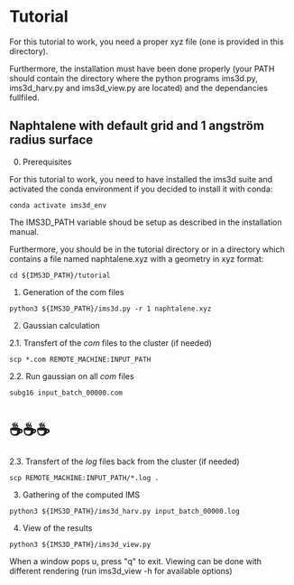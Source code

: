 # Tutorial
For this tutorial to work, you need a proper xyz file (one is provided in this directory).

Furthermore, the installation must have been done properly (your PATH should contain the directory where the
python programs ims3d.py, ims3d_harv.py and ims3d_view.py are located) and the dependancies fullfiled.

## Naphtalene with default grid and 1 angström radius surface

0. Prerequisites

For this tutorial to work, you need to have installed the ims3d suite and activated
the conda environment if you decided to install it with conda:

```
conda activate ims3d_env
```

The IMS3D\_PATH variable shoud be setup as described in the installation manual.

Furthermore, you should be in the tutorial directory or in a directory which contains
a file named naphtalene.xyz with a geometry in xyz format:

```
cd ${IMS3D_PATH}/tutorial
```

1. Generation of the com files

```
python3 ${IMS3D_PATH}/ims3d.py -r 1 naphtalene.xyz 
```

2. Gaussian calculation

2.1. Transfert of the _com_ files to the cluster (if needed)

```
scp *.com REMOTE_MACHINE:INPUT_PATH
```

2.2. Run gaussian on all _com_ files 

```
subg16 input_batch_00000.com
```
#  ☕☕☕

2.3. Transfert of the _log_ files back from the cluster (if needed)

```
scp REMOTE_MACHINE:INPUT_PATH/*.log .
```

3. Gathering of the computed IMS

```
python3 ${IMS3D_PATH}/ims3d_harv.py input_batch_00000.log
```
4. View of the results
```
python3 ${IMS3D_PATH}/ims3d_view.py
```
When a window pops u, press "q" to exit.
Viewing can be done with different rendering (run ims3d_view -h for available options)
